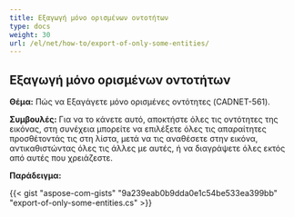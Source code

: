 ```yaml
---
title: Εξαγωγή μόνο ορισμένων οντοτήτων
type: docs
weight: 30
url: /el/net/how-to/export-of-only-some-entities/
---
```


## **Εξαγωγή μόνο ορισμένων οντοτήτων**

**Θέμα:** Πώς να Εξαγάγετε μόνο ορισμένες οντότητες (CADNET-561).

**Συμβουλές:** Για να το κάνετε αυτό, αποκτήστε όλες τις οντότητες της εικόνας, στη συνέχεια μπορείτε να επιλέξετε όλες τις απαραίτητες προσθέτοντάς τις στη λίστα, μετά να τις αναθέσετε στην εικόνα, αντικαθιστώντας όλες τις άλλες με αυτές, ή να διαγράψετε όλες εκτός από αυτές που χρειάζεστε.

**Παράδειγμα:**

{{< gist "aspose-com-gists" "9a239eab0b9dda0e1c54be533ea399bb" "export-of-only-some-entities.cs" >}}
